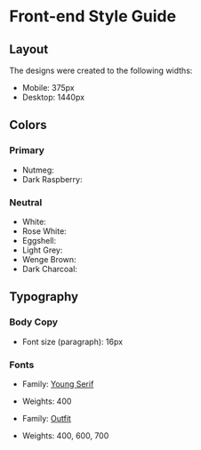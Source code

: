 # Front-end Style Guide

## Layout

The designs were created to the following widths:

- Mobile: 375px
- Desktop: 1440px

## Colors

### Primary

- Nutmeg:
- Dark Raspberry:

### Neutral

- White:
- Rose White:
- Eggshell:
- Light Grey:
- Wenge Brown:
- Dark Charcoal:

## Typography

### Body Copy

- Font size (paragraph): 16px

### Fonts

- Family: [Young Serif](https://fonts.google.com/specimen/Young+Serif)
- Weights: 400

- Family: [Outfit](https://fonts.google.com/specimen/Outfit)
- Weights: 400, 600, 700
